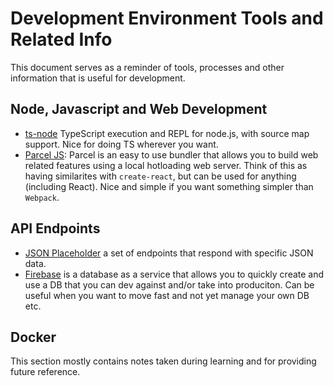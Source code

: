 # Development Environment Tools and Related Info

This document serves as a reminder of tools, processes and other information that is useful for development.


## Node, Javascript and Web Development

  * [ts-node](https://github.com/TypeStrong/ts-node) TypeScript execution and REPL for node.js, with source map support. Nice for doing TS wherever you want.
  * [Parcel JS](https://parceljs.org/): Parcel is an easy to use bundler that allows you to build web related features using a local hotloading web server. Think of this as having similarites with `create-react`, but can be used for anything (including React). Nice and simple if you want something simpler than `Webpack`.


## API Endpoints
 
   * [JSON Placeholder](https://jsonplaceholder.typicode.com/) a set of endpoints that respond with specific JSON data.
   * [Firebase](https://firebase.google.com/) is a database as a service that allows you to quickly create and use a DB that you can dev against and/or take into produciton. Can be useful when you want to move fast and not yet manage your own DB etc.

## Docker

This section mostly contains notes taken during learning and for providing future reference.

